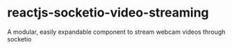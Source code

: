 # reactjs-socketio-video-streaming
A modular, easily expandable component to stream webcam videos through socketio
